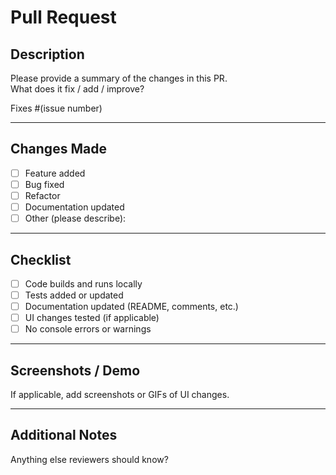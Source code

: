 # Pull Request

## Description

Please provide a summary of the changes in this PR.  
What does it fix / add / improve?

Fixes #(issue number)

---

## Changes Made

- [ ] Feature added
- [ ] Bug fixed
- [ ] Refactor
- [ ] Documentation updated
- [ ] Other (please describe):

---

## Checklist

- [ ] Code builds and runs locally
- [ ] Tests added or updated
- [ ] Documentation updated (README, comments, etc.)
- [ ] UI changes tested (if applicable)
- [ ] No console errors or warnings

---

## Screenshots / Demo

If applicable, add screenshots or GIFs of UI changes.

---

## Additional Notes

Anything else reviewers should know?
